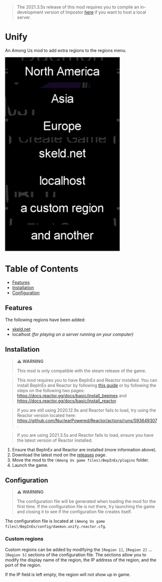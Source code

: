 ﻿> The 2021.3.5s release of this mod requires you to compile an in-development version of Impostor
> [here](https://github.com/Impostor/Impostor/tree/2021.3.5) if you want to host a local server.

# Unify

An Among Us mod to add extra regions to the regions menu.

![Regions menu](images/RegionsMenu.jpg)

# Table of Contents
- [Features](#features)
- [Installation](#installation)
- [Configuration](#configuration)

## Features

The following regions have been added:
- [skeld.net](https://skeld.net/)
- localhost *(for playing on a server running on your computer)*

## Installation

> **⚠ WARNING**
>
> This mod is only compatible with the steam release of the game.

> This mod requires you to have BepInEx and Reactor installed. You can install BepInEx and Reactor by following [this guide](INSTALLATION.md) or by following the steps on the
> following two pages: https://docs.reactor.gg/docs/basic/install_bepinex and https://docs.reactor.gg/docs/basic/install_reactor.

> If you are still using 2020.12.9s and Reactor fails to load, try using the Reactor version located
> here: https://github.com/NuclearPowered/Reactor/actions/runs/593649307.

> If you are using 2021.3.5s and Reactor fails to load, ensure you have the latest version of Reactor installed.

1. Ensure that BepInEx and Reactor are installed (more information above).
2. Download the latest mod on the [releases](https://github.com/DaemonBeast/Unify/releases) page.
3. Move the mod to the `(Among Us game files)/BepInEx/plugins` folder.
4. Launch the game.

## Configuration

> **⚠ WARNING**
>
> The configuration file will be generated when loading the mod for
> the first time. If the configuration file is not there, try
> launching the game and closing it to see if the configuration
> file creates itself.

The configuration file is located at
`(Among Us game files)/BepInEx/config/daemon.unify.reactor.cfg`.

### Custom regions

Custom regions can be added by modifying the `[Region 1]`,
`[Region 2]` ... `[Region 5]` sections of the configuration file.
The sections allow you to modify the display name of the region,
the IP address of the region, and the port of the region.

If the IP field is left empty, the region will not show up in game.
